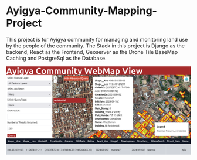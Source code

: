# Ayigya-Community-Mapping-Project
This project is for Ayigya community for managing and monitoring land use by the people of the community. The Stack in this project is Django as the backend, React as the Frontend, Geoserver as the Drone Tile BaseMap Caching and PostgreSql as the Database.

![alt text](<Screenshot 2024-10-14 at 00-10-36 React App.png>)
